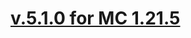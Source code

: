 # [v.5.1.0 for MC 1.21.5](https://github.com/XxRexRaptorxX/Suspicious-Pots/compare/v.5.1.0-dev1...v.5.1.0-dev4)

